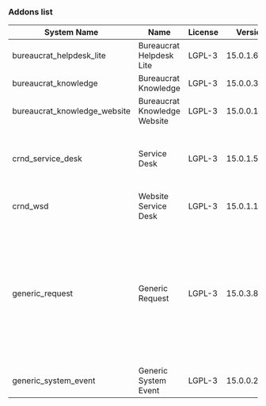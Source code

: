 ### Addons list

| System Name | Name | License | Version | Summary | Price |
|---|---|---|---|---|---|
| bureaucrat_helpdesk_lite | Bureaucrat Helpdesk Lite | LGPL-3 | 15.0.1.6.0 |          Help desk      | 0.0 |
| bureaucrat_knowledge | Bureaucrat Knowledge | LGPL-3 | 15.0.0.33.0 |          Bureaucrat Knowledge      |  |
| bureaucrat_knowledge_website | Bureaucrat Knowledge Website | LGPL-3 | 15.0.0.14.0 |          Bureaucrat Knowledge Website      |  |
| crnd_service_desk | Service Desk | LGPL-3 | 15.0.1.5.0 |          Process addon for the Website Service Desk application.      |  |
| crnd_wsd | Website Service Desk | LGPL-3 | 15.0.1.104.0 | Website UI for Service Desk |  |
| generic_request | Generic Request | LGPL-3 | 15.0.3.8.0 |          Incident management and helpdesk system - logging, recording,         tracking, addressing, handling and archiving         issues that occur in daily routine.      |  |
| generic_system_event | Generic System Event | LGPL-3 | 15.0.0.23.0 |       |  |
